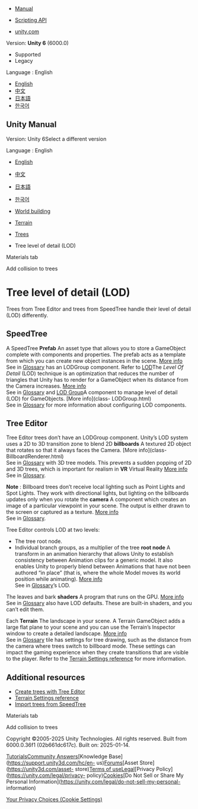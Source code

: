 [](https://docs.unity3d.com)

  * [Manual](../Manual/index.html)
  * [Scripting API](../ScriptReference/index.html)

  * [unity.com](https://unity.com/)

Version: **Unity 6** (6000.0)

  * Supported
  * Legacy

Language : English

  * [English](/Manual/terrain-Tree-LOD.html)
  * [中文](/cn/current/Manual/terrain-Tree-LOD.html)
  * [日本語](/ja/current/Manual/terrain-Tree-LOD.html)
  * [한국어](/kr/current/Manual/terrain-Tree-LOD.html)

[](https://docs.unity3d.com)

## Unity Manual

Version: Unity 6Select a different version

Language : English

  * [English](/Manual/terrain-Tree-LOD.html)
  * [中文](/cn/current/Manual/terrain-Tree-LOD.html)
  * [日本語](/ja/current/Manual/terrain-Tree-LOD.html)
  * [한국어](/kr/current/Manual/terrain-Tree-LOD.html)

  * [World building](CreatingEnvironments.html)
  * [Terrain](script-Terrain.html)
  * [Trees](terrain-Trees-Landing.html)
  * Tree level of detail (LOD)

[](SpeedTreeImporter-Materials.html)

Materials tab

[](terrain-Tree-Colliders.html)

Add collision to trees

# Tree level of detail (LOD)

Trees from Tree Editor and trees from SpeedTree handle their level of detail
(LOD) differently.

## SpeedTree

A SpeedTree **Prefab** An asset type that allows you to store a GameObject
complete with components and properties. The prefab acts as a template from
which you can create new object instances in the scene. [More
info](Prefabs.html)  
See in [Glossary](Glossary.html#Prefab) has an LODGroup component. Refer to
[LOD](LevelOfDetail.html)The _Level Of Detail_ (LOD) technique is an
optimization that reduces the number of triangles that Unity has to render for
a GameObject when its distance from the Camera increases. [More
info](LevelOfDetail.html)  
See in [Glossary](Glossary.html#LOD) and [LOD Group](class-LODGroup.html)A
component to manage level of detail (LOD) for GameObjects. [More info](class-
LODGroup.html)  
See in [Glossary](Glossary.html#LODGroup) for more information about
configuring LOD components.

## Tree Editor

Tree Editor trees don’t have an LODGroup component. Unity’s LOD system uses a
2D to 3D transition zone to blend 2D **billboards** A textured 2D object that
rotates so that it always faces the Camera. [More info](class-
BillboardRenderer.html)  
See in [Glossary](Glossary.html#Billboard) with 3D tree models. This prevents
a sudden popping of 2D and 3D trees, which is important for realism in **VR**
Virtual Reality [More info](VROverview.html)  
See in [Glossary](Glossary.html#VR).

**Note** : Billboard trees don’t receive local lighting such as Point Lights
and Spot Lights. They work with directional lights, but lighting on the
billboards updates only when you rotate the **camera** A component which
creates an image of a particular viewpoint in your scene. The output is either
drawn to the screen or captured as a texture. [More
info](CamerasOverview.html)  
See in [Glossary](Glossary.html#Camera).

Tree Editor controls LOD at two levels:

  * The tree root node.
  * Individual branch groups, as a multiplier of the tree **root node** A transform in an animation hierarchy that allows Unity to establish consistency between Animation clips for a generic model. It also enables Unity to properly blend between Animations that have not been authored “in place” (that is, where the whole Model moves its world position while animating). [More info](AnimationRootMotionNodeOnImportedClips.html)  
See in [Glossary](Glossary.html#Rootnode)’s LOD.

The leaves and bark **shaders** A program that runs on the GPU. [More
info](Shaders.html)  
See in [Glossary](Glossary.html#Shader) also have LOD defaults. These are
built-in shaders, and you can’t edit them.

Each **Terrain** The landscape in your scene. A Terrain GameObject adds a
large flat plane to your scene and you can use the Terrain’s Inspector window
to create a detailed landscape. [More info](terrain-UsingTerrains.html)  
See in [Glossary](Glossary.html#Terrain) tile has settings for tree drawing,
such as the distance from the camera where trees switch to billboard mode.
These settings can impact the gaming experience when they create transitions
that are visible to the player. Refer to the [Terrain Settings
reference](terrain-OtherSettings.html) for more information.

## Additional resources

  * [Create trees with Tree Editor](class-Tree.html)
  * [Terrain Settings reference](terrain-OtherSettings.html)
  * [Import trees from SpeedTree](SpeedTree-landing.html)

[](SpeedTreeImporter-Materials.html)

Materials tab

[](terrain-Tree-Colliders.html)

Add collision to trees

Copyright ©2005-2025 Unity Technologies. All rights reserved. Built from
6000.0.36f1 (02b661dc617c). Built on: 2025-01-14.

[Tutorials](https://learn.unity.com/)[Community
Answers](https://answers.unity3d.com)[Knowledge
Base](https://support.unity3d.com/hc/en-
us)[Forums](https://forum.unity3d.com)[Asset Store](https://unity3d.com/asset-
store)[Terms of
use](https://docs.unity3d.com/Manual/TermsOfUse.html)[Legal](https://unity.com/legal)[Privacy
Policy](https://unity.com/legal/privacy-
policy)[Cookies](https://unity.com/legal/cookie-policy)[Do Not Sell or Share
My Personal Information](https://unity.com/legal/do-not-sell-my-personal-
information)

[Your Privacy Choices (Cookie Settings)](javascript:void\(0\);)

